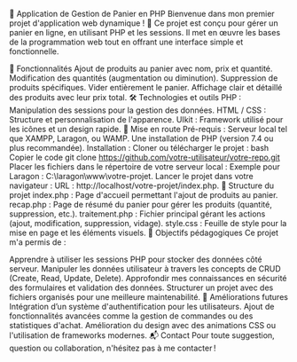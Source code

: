 🛒 Application de Gestion de Panier en PHP
Bienvenue dans mon premier projet d'application web dynamique ! 🎉
Ce projet est conçu pour gérer un panier en ligne, en utilisant PHP et les sessions. Il met en œuvre les bases de la programmation web tout en offrant une interface simple et fonctionnelle.

🌟 Fonctionnalités
Ajout de produits au panier avec nom, prix et quantité.
Modification des quantités (augmentation ou diminution).
Suppression de produits spécifiques.
Vider entièrement le panier.
Affichage clair et détaillé des produits avec leur prix total.
🛠️ Technologies et outils
PHP : Manipulation des sessions pour la gestion des données.
HTML / CSS : Structure et personnalisation de l'apparence.
UIkit : Framework utilisé pour les icônes et un design rapide.
🚀 Mise en route
Pré-requis :
Serveur local tel que XAMPP, Laragon, ou WAMP.
Une installation de PHP (version 7.4 ou plus recommandée).
Installation :
Cloner ou télécharger le projet :
bash
Copier le code
git clone https://github.com/votre-utilisateur/votre-repo.git
Placer les fichiers dans le répertoire de votre serveur local :
Exemple pour Laragon : C:\laragon\www\votre-projet.
Lancer le projet dans votre navigateur :
URL : http://localhost/votre-projet/index.php.
📂 Structure du projet
index.php : Page d'accueil permettant l'ajout de produits au panier.
recap.php : Page de résumé du panier pour gérer les produits (quantité, suppression, etc.).
traitement.php : Fichier principal gérant les actions (ajout, modification, suppression, vidage).
style.css : Feuille de style pour la mise en page et les éléments visuels.
🎯 Objectifs pédagogiques
Ce projet m'a permis de :

Apprendre à utiliser les sessions PHP pour stocker des données côté serveur.
Manipuler les données utilisateur à travers les concepts de CRUD (Create, Read, Update, Delete).
Approfondir mes connaissances en sécurité des formulaires et validation des données.
Structurer un projet avec des fichiers organisés pour une meilleure maintenabilité.
🧱 Améliorations futures
Intégration d’un système d'authentification pour les utilisateurs.
Ajout de fonctionnalités avancées comme la gestion de commandes ou des statistiques d'achat.
Amélioration du design avec des animations CSS ou l'utilisation de frameworks modernes.
📬 Contact
Pour toute suggestion, question ou collaboration, n'hésitez pas à me contacter !